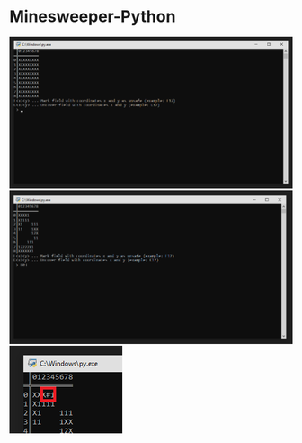 # Minesweeper-Python
![](./screenshots/minesweeper_game_all_covered.png)
![](./screenshots/minesweeper_game_set_flag.png)
![](./screenshots/minesweeper_game_set_flag_update.png)

